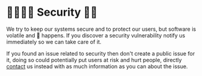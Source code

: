 # 🧚🏻‍♀️✨ Security 🏰💕

We try to keep our systems secure and to protect our users, but software is volatile and 💩 happens.  If you discover a security vulnerability notify us immediately so we can take care of it.

If you found an issue related to security then don't create a public issue for it, doing so could potentially put users at risk and hurt people, directly [contact](https://github.com/miamatriarx/.github/blob/main/docs/support.md) us instead with as much information as you can about the issue.
